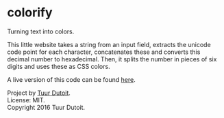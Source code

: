 colorify
========

Turning text into colors.

This little website takes a string from an input field, extracts the unicode code point for each character, concatenates these and converts this decimal number to hexadecimal. Then, it splits the number in pieces of six digits and uses these as CSS colors.

A live version of this code can be found [here](http://tuurdutoit.be/colorify).


Project by [Tuur Dutoit](http://tuurdutoit.be).  
License: MIT.  
Copyright 2016 Tuur Dutoit.
